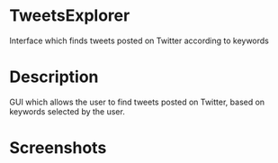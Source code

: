 # TweetsExplorer
Interface which finds tweets posted on Twitter according to keywords

# Description
GUI which allows the user to find tweets posted on Twitter, based on keywords selected by the user.

# Screenshots


 
